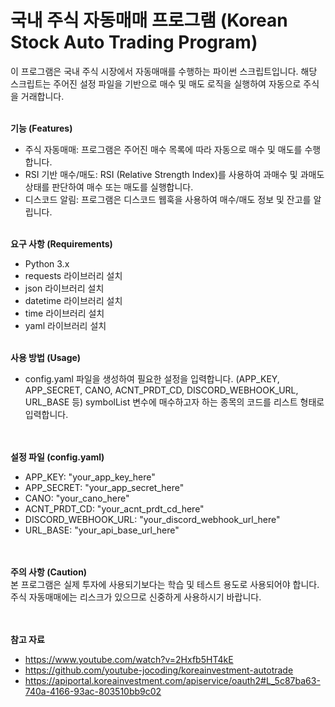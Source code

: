 <h1>국내 주식 자동매매 프로그램 (Korean Stock Auto Trading Program)</h1>

이 프로그램은 국내 주식 시장에서 자동매매를 수행하는 파이썬 스크립트입니다. 해당 스크립트는 주어진 설정 파일을 기반으로 매수 및 매도 로직을 실행하여 자동으로 주식을 거래합니다.
<br><br>

<b>**기능 (Features)**</b>
- 주식 자동매매: 프로그램은 주어진 매수 목록에 따라 자동으로 매수 및 매도를 수행합니다.
- RSI 기반 매수/매도: RSI (Relative Strength Index)를 사용하여 과매수 및 과매도 상태를 판단하여 매수 또는 매도를 실행합니다.
- 디스코드 알림: 프로그램은 디스코드 웹훅을 사용하여 매수/매도 정보 및 잔고를 알립니다.
<br><br>

<b>**요구 사항 (Requirements)**</b>
- Python 3.x
- requests 라이브러리 설치
- json 라이브러리 설치
- datetime 라이브러리 설치
- time 라이브러리 설치
- yaml 라이브러리 설치
<br><br>
      
<b>**사용 방법 (Usage)**</b>
- config.yaml 파일을 생성하여 필요한 설정을 입력합니다. (APP_KEY, APP_SECRET, CANO, ACNT_PRDT_CD, DISCORD_WEBHOOK_URL, URL_BASE 등)
symbolList 변수에 매수하고자 하는 종목의 코드를 리스트 형태로 입력합니다.

<br><br>
**설정 파일 (config.yaml)**
<br>
- APP_KEY: "your_app_key_here"
- APP_SECRET: "your_app_secret_here"
- CANO: "your_cano_here"
- ACNT_PRDT_CD: "your_acnt_prdt_cd_here"
- DISCORD_WEBHOOK_URL: "your_discord_webhook_url_here"
- URL_BASE: "your_api_base_url_here"

<br><br>
**주의 사항 (Caution)**
<br>
본 프로그램은 실제 투자에 사용되기보다는 학습 및 테스트 용도로 사용되어야 합니다.
주식 자동매매에는 리스크가 있으므로 신중하게 사용하시기 바랍니다.


<br><br>
**참고 자료**
<br>
- https://www.youtube.com/watch?v=2Hxfb5HT4kE
- https://github.com/youtube-jocoding/koreainvestment-autotrade
- https://apiportal.koreainvestment.com/apiservice/oauth2#L_5c87ba63-740a-4166-93ac-803510bb9c02


